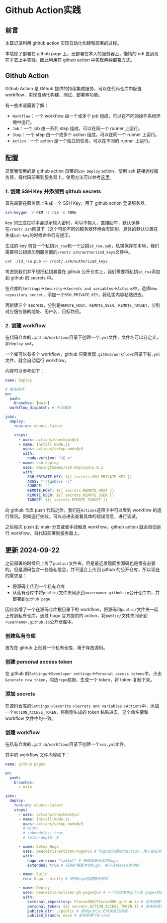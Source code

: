 # Github Action实践


## 前言

本篇记录利用 github action 实现自动化构建和部署的过程。

本站除了部署在 github page 上，还部署在本人的服务器上，懒惰的 ddl 直到现在才去上手实验，因此利用在 github action 中实现两种部署方式。

## Github Action

Github Action 是 Github 提供的持续集成服务，可以在代码仓库中配置 workflow，实现自动化构建、测试、部署等功能。

有一些术语需要了解：

- `Workflow`：一个 workflow 由一个或多个 job 组成，可以在不同的操作系统环境中运行。
- `Job`：一个 job 由一系列 step 组成，可以在同一个 runner 上运行。
- `Step`：一个 step 由一个或多个 action 组成，可以在同一个 runner 上运行。
- `Action`：一个 action 是一个独立的任务，可以在不同的 runner 上运行。

## 配置

这里我使用的是 github action 自带的`SSH Deploy` action，使用 ssh 链接远程服务器，将代码部署到服务器上。使用方法可以参考[这里](https://github.com/marketplace/actions/ssh-deploy)。

### 1. 创建 SSH Key 并添加到 github secrets

首先需要在服务器上生成一个 SSH Key，用于 github action 登录服务器。

```bash
ssh-keygen -m PEM -t rsa -b 4096
```

key 的生成过程中会提示输入密码，可以不输入，直接回车，默认保存在`/root/.ssh`目录下（这个可能不同的服务器环境会有区别，具体的默认位置在生成`ssh-key`的时候命令行有提示。

生成的 key 包含一个私钥`id_rsa`和一个公钥`id_rsa.pub`，私钥保存在本地，我们需要将公钥添加到服务器的`/root/.ssh/authorized_keys`文件中。

```bash
cat ./id_rsa.pub >> /root/.ssh/authorized_keys
```

考虑到我们并不想把私钥暴露在 github 公开仓库上，我们需要将私钥`id_rsa`添加到 github 的 secrets 中。

在仓库的`Settings`->`Security`->`Secrets and variables`->`Actions`中，选择`New repository secret`，添加一个`SSH_PRIVATE_KEY`，将私钥内容粘贴进去。

再新建三个 secrets，分别是`REMOTE_HOST`、`REMOTE_USER`、`REMOTE_TARGET`，分别对应服务器的地址、用户名、目标路径。

### 2. 创建 workflow

在代码仓库的`.github/workflows`目录下创建一个`.yml`文件，文件名可以自定义，如`deploy.yml`。

一个库可以有多个 workflow，github 只要发现`.github/workflows`目录下有`.yml`文件，就会自动运行 workflow。

内容可以参考如下：

```yaml
name: Deploy

# 触发条件
on:
  push:
    branches: [main]
  workflow_dispatch: # 手动触发

jobs:
  deploy:
    runs-on: ubuntu-latest

    steps:
      - uses: actions/checkout@v3
      - name: Install Node.js
        uses: actions/setup-node@v3
        with:
          node-version: "16.x"
      - name: ssh deploy
        uses: easingthemes/ssh-deploy@v5.0.3
        with:
          SSH_PRIVATE_KEY: ${{ secrets.SSH_PRIVATE_KEY }}
          ARGS: "-rlgoDzvc -i"
          SOURCE: ""
          REMOTE_HOST: ${{ secrets.REMOTE_HOST }}
          REMOTE_USER: ${{ secrets.REMOTE_USER }}
          TARGET: ${{ secrets.REMOTE_TARGET }}
```

向 github 仓库 push 代码之后，我们在`Actions`选项卡中可以看到 workflow 的运行情况。假如运行失败，可以点进去查看具体的错误信息，进行调试。

之后每次 push 到 main 分支或者手动触发 workflow，github action 就会自动运行 workflow，将代码部署到服务器上。

## 更新 2024-09-22

之前部署的时候只上传了`public/`文件夹，但是最近发现同步源码也是很有必要的，但是源码包含一些隐私信息，并不适合上传到 github 的公开仓库，所以现在的需求是：

- 将源码上传到一个私有仓库
- 从私有仓库中将`public/`文件夹同步到`<username>.github.io`公开仓库中，并部署到`github page`

因此新增了一个在源码仓库根目录下的 workflow，将源码和`public/`文件夹一起上传到私有仓库，通过 hugo 官方提供的 action，将`public/`文件夹同步到`<username>.github.io`公开仓库中。

### 创建私有仓库

首先在 github 上创建一个私有仓库，用于存放源码。

### 创建 personal access token

在 github 的`Settings`->`Developer settings`->`Personal access tokens`中，点击`Generate new token`，勾选`repo`权限，生成一个 token，将 token 复制下来。

### 添加 secrets

在源码仓库的`Settings`->`Security`->`Secrets and variables`->`Actions`中，添加一个`ACTION_ACCESS_TOKEN`，将刚刚生成的 token 粘贴进去，这个命名要和 workflow 文件中的一致。

### 创建 workflow

在私有仓库的`.github/workflows`目录下创建一个`xxx.yml`文件。

其中的 workflow 文件内容如下：

```yaml
name: github pages

on:
  push:
    branches:
      - main

jobs:
  deploy:
    runs-on: ubuntu-latest
    steps:
      - uses: actions/checkout@v3
      - name: Install Node.js
        uses: actions/setup-node@v3
        # with:
        # submodules: true
        # fetch-depth: 0

      - name: Setup Hugo 
        uses: peaceiris/actions-hugo@v2 # hugo官方提供的action，用于在任务环境中获取hugo
        with:
          hugo-version: "latest" # 获取最新版本的hugo
          extended: true # 获取扩展版本的hugo, 用于支持sass等功能

      - name: Build
        run: hugo --minify # 使用hugo构建静态网页

      - name: Deploy
        uses: peaceiris/actions-gh-pages@v3 # 一个自动发布github pages的action
        with:
          external_repository: Florae006/Florae006.github.io # 发布到哪个repo
          personal_token: ${{ secrets.ACTION_ACCESS_TOKEN }} # 发布到其他repo需要提供生成的personal access token
          publish_dir: ./public # 发布public文件夹里的内容
          publish_branch: main # 发布到哪个branch
```

